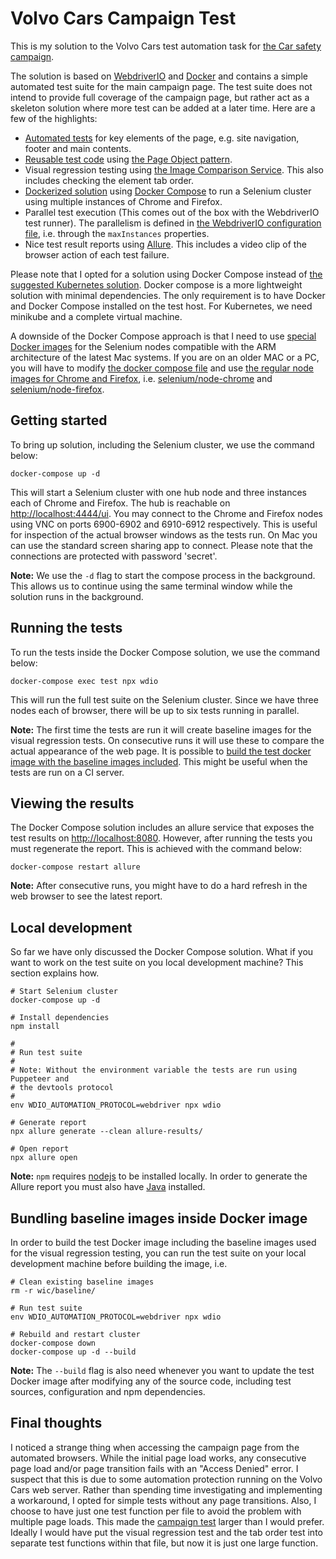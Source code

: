 # Volvo Cars Campaign Test

This is my solution to the Volvo Cars test automation task
for [the Car safety campaign](https://www.volvocars.com/intl/v/car-safety/a-million-more).

The solution is based on [WebdriverIO](https://webdriver.io/)
and [Docker](https://www.docker.com/) and contains a simple automated test suite
for the main campaign page. The test suite does not intend to provide full
coverage of the campaign page, but rather act as a skeleton solution where more
test can be added at a later time. Here are a few of the highlights:

- [Automated tests](./test/specs) for key elements of the page, e.g. site
  navigation, footer and main contents.
- [Reusable test code](./test/pageobjects)
  using [the Page Object pattern](https://webdriver.io/docs/pageobjects).
- Visual regression testing
  using [the Image Comparison Service](https://webdriver.io/docs/wdio-image-comparison-service).
  This also includes checking the element tab order.
- [Dockerized solution](./docker-compose.yaml)
  using [Docker Compose](https://docs.docker.com/compose/) to run a Selenium
  cluster using multiple instances of Chrome and Firefox.
- Parallel test execution (This comes out of the box with the WebdriverIO test
  runner). The parallelism is defined
  in [the WebdriverIO configuration file](./wdio.conf.js), i.e. through
  the `maxInstances` properties.
- Nice test result reports
  using [Allure](https://webdriver.io/docs/allure-reporter). This includes a
  video clip of the browser action of each test failure.

Please note that I opted for a solution using Docker Compose instead of [the
suggested Kubernetes solution](https://www.swtestacademy.com/selenium-kubernetes-scalable-parallel-tests/).
Docker compose is a more lightweight solution with minimal dependencies. The
only requirement is to have Docker and Docker Compose installed on the test
host. For Kubernetes, we need minikube and a complete virtual machine.

A downside of the Docker Compose approach is that I need to
use [special Docker images](https://hub.docker.com/u/seleniarm) for the Selenium
nodes compatible with the ARM architecture of the latest Mac systems. If you are
on an older MAC or a PC, you will have to
modify [the docker compose file](./docker-compose.yaml) and
use [the regular node images for Chrome and Firefox](https://hub.docker.com/u/selenium),
i.e. [selenium/node-chrome](https://hub.docker.com/r/selenium/node-chrome)
and [selenium/node-firefox](https://hub.docker.com/r/selenium/node-firefox).

## Getting started

To bring up solution, including the Selenium cluster, we use the command below:

```
docker-compose up -d
```

This will start a Selenium cluster with one hub node and three instances each
of Chrome and Firefox. The hub is reachable
on [http://localhost:4444/ui](http://localhost:4444/ui). You may connect to the
Chrome and Firefox nodes using VNC on ports 6900-6902 and 6910-6912
respectively. This is useful for inspection of the actual browser windows as the
tests run. On Mac you can use the standard screen sharing app to connect. Please
note that the connections are protected with password 'secret'.

**Note:** We use the `-d` flag to start the compose process in the background.
This allows us to continue using the same terminal window while the solution
runs in the background.

## Running the tests

To run the tests inside the Docker Compose solution, we use the command below:

```
docker-compose exec test npx wdio
```

This will run the full test suite on the Selenium cluster. Since we have three
nodes each of browser, there will be up to six tests running in parallel.

**Note:** The first time the tests are run it will create baseline images for
the visual regression tests. On consecutive runs it will use these to compare
the actual appearance of the web page. It is possible
to [build the test docker image with the baseline images included](#bundling-baseline-images-inside-docker-image).
This might be useful when the tests are run on a CI server.

## Viewing the results

The Docker Compose solution includes an allure service that exposes the test
results on [http://localhost:8080](http://localhost:8080). However, after
running the tests you must regenerate the report. This is achieved with the
command below:

```
docker-compose restart allure
```

**Note:**
After consecutive runs, you might have to do a hard refresh in the web browser
to see the latest report.

## Local development

So far we have only discussed the Docker Compose solution. What if you want to
work on the test suite on you local development machine? This section explains
how.

```
# Start Selenium cluster
docker-compose up -d

# Install dependencies
npm install

#
# Run test suite
#
# Note: Without the environment variable the tests are run using Puppeteer and
# the devtools protocol
#
env WDIO_AUTOMATION_PROTOCOL=webdriver npx wdio

# Generate report
npx allure generate --clean allure-results/

# Open report
npx allure open
```

**Note:** `npm` requires [nodejs](https://nodejs.org/en/) to be installed
locally. In order to generate the Allure report you must also
have [Java](https://www.java.com) installed.

## Bundling baseline images inside Docker image

In order to build the test Docker image including the baseline images used for
the visual regression testing, you can run the test suite on your local
development machine before building the image, i.e.

```
# Clean existing baseline images
rm -r wic/baseline/

# Run test suite
env WDIO_AUTOMATION_PROTOCOL=webdriver npx wdio

# Rebuild and restart cluster
docker-compose down
docker-compose up -d --build
```

**Note:**
The `--build` flag is also need whenever you want to update the test Docker
image after modifying any of the source code, including test sources,
configuration and npm dependencies.

## Final thoughts

I noticed a strange thing when accessing the campaign page from the automated
browsers. While the initial page load works, any consecutive page load and/or
page transition fails with an "Access Denied" error. I suspect that this is due
to some automation protection running on the Volvo Cars web server. Rather than
spending time investigating and implementing a workaround, I opted for simple
tests without any page transitions. Also, I choose to have just one test
function per file to avoid the problem with multiple page loads. This made
the [campaign test](./test/specs/campaign.e2e.js) larger than I would prefer.
Ideally I would have put the visual regression test and the tab order test into
separate test functions within that file, but now it is just one large function.
